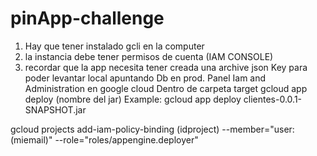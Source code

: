 # pinApp-challenge

1) Hay que tener instalado gcli en la computer
2) la instancia debe tener permisos de cuenta (IAM CONSOLE)
3) recordar que la app necesita tener creada una archive json Key para poder levantar local apuntando  Db en prod. Panel Iam and Administration en google cloud
Dentro de carpeta target gcloud app deploy (nombre del jar) Example: gcloud app deploy clientes-0.0.1-SNAPSHOT.jar


gcloud projects add-iam-policy-binding (idproject) --member="user:(miemail)" --role="roles/appengine.deployer"
